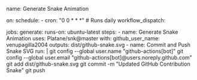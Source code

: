 name: Generate Snake Animation

on:
  schedule:
    - cron: "0 0 * * *" # Runs daily
  workflow_dispatch:

jobs:
  generate:
    runs-on: ubuntu-latest
    steps:
      - name: Generate Snake Animation
        uses: Platane/snk@master
        with:
          github_user_name: venupagilla2004
          outputs: dist/github-snake.svg
      - name: Commit and Push Snake SVG
        run: |
          git config --global user.name "github-actions[bot]"
          git config --global user.email "github-actions[bot]@users.noreply.github.com"
          git add dist/github-snake.svg
          git commit -m "Updated GitHub Contribution Snake"
          git push
